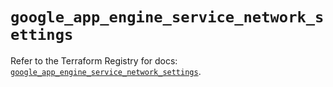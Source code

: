 # `google_app_engine_service_network_settings`

Refer to the Terraform Registry for docs: [`google_app_engine_service_network_settings`](https://registry.terraform.io/providers/drfaust92/google/4.16.4/docs/resources/app_engine_service_network_settings).
